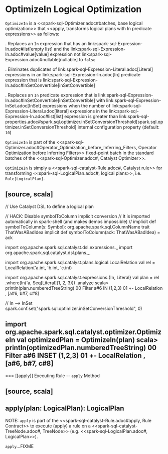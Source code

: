 # OptimizeIn Logical Optimization

`OptimizeIn` is a <<spark-sql-Optimizer.adoc#batches, base logical optimization>> that <<apply, transforms logical plans with In predicate expressions>> as follows:

. Replaces an `In` expression that has an link:spark-sql-Expression-In.adoc#list[empty list] and the link:spark-sql-Expression-In.adoc#value[value] expression not link:spark-sql-Expression.adoc#nullable[nullable] to `false`

. Eliminates duplicates of link:spark-sql-Expression-Literal.adoc[Literal] expressions in an link:spark-sql-Expression-In.adoc[In] predicate expression that is link:spark-sql-Expression-In.adoc#inSetConvertible[inSetConvertible]

. Replaces an `In` predicate expression that is link:spark-sql-Expression-In.adoc#inSetConvertible[inSetConvertible] with link:spark-sql-Expression-InSet.adoc[InSet] expressions when the number of link:spark-sql-Expression-Literal.adoc[literal] expressions in the link:spark-sql-Expression-In.adoc#list[list] expression is greater than link:spark-sql-properties.adoc#spark.sql.optimizer.inSetConversionThreshold[spark.sql.optimizer.inSetConversionThreshold] internal configuration property (default: `10`)

`OptimizeIn` is part of the <<spark-sql-Optimizer.adoc#Operator_Optimization_before_Inferring_Filters, Operator Optimization before Inferring Filters>> fixed-point batch in the standard batches of the <<spark-sql-Optimizer.adoc#, Catalyst Optimizer>>.

`OptimizeIn` is simply a <<spark-sql-catalyst-Rule.adoc#, Catalyst rule>> for transforming <<spark-sql-LogicalPlan.adoc#, logical plans>>, i.e. `Rule[LogicalPlan]`.

[source, scala]
----
// Use Catalyst DSL to define a logical plan

// HACK: Disable symbolToColumn implicit conversion
// It is imported automatically in spark-shell (and makes demos impossible)
// implicit def symbolToColumn(s: Symbol): org.apache.spark.sql.ColumnName
trait ThatWasABadIdea
implicit def symbolToColumn(ack: ThatWasABadIdea) = ack

import org.apache.spark.sql.catalyst.dsl.expressions._
import org.apache.spark.sql.catalyst.dsl.plans._

import org.apache.spark.sql.catalyst.plans.logical.LocalRelation
val rel = LocalRelation('a.int, 'b.int, 'c.int)

import org.apache.spark.sql.catalyst.expressions.{In, Literal}
val plan = rel
  .where(In('a, Seq[Literal](1, 2, 3)))
  .analyze
scala> println(plan.numberedTreeString)
00 Filter a#6 IN (1,2,3)
01 +- LocalRelation <empty>, [a#6, b#7, c#8]

// In --> InSet
spark.conf.set("spark.sql.optimizer.inSetConversionThreshold", 0)

import org.apache.spark.sql.catalyst.optimizer.OptimizeIn
val optimizedPlan = OptimizeIn(plan)
scala> println(optimizedPlan.numberedTreeString)
00 Filter a#6 INSET (1,2,3)
01 +- LocalRelation <empty>, [a#6, b#7, c#8]
----

=== [[apply]] Executing Rule -- `apply` Method

[source, scala]
----
apply(plan: LogicalPlan): LogicalPlan
----

NOTE: `apply` is part of the <<spark-sql-catalyst-Rule.adoc#apply, Rule Contract>> to execute (apply) a rule on a <<spark-sql-catalyst-TreeNode.adoc#, TreeNode>> (e.g. <<spark-sql-LogicalPlan.adoc#, LogicalPlan>>).

`apply`...FIXME

